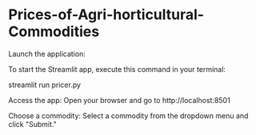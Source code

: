 # Prices-of-Agri-horticultural-Commodities


Launch the application:

To start the Streamlit app, execute this command in your terminal:

streamlit run pricer.py

Access the app: Open your browser and go to http://localhost:8501 

Choose a commodity: Select a commodity from the dropdown menu and click "Submit."

